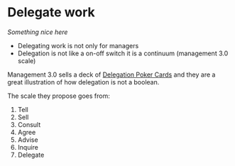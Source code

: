 # Delegate work

<!--
One of the things I don't like about many, possibly most business books
is that they will drop the name of another book or website or blogpost and kind
of expect me to do the footwork. I bought the book to pay *you* to do the footwork,
to tell we what Dr. Alic Smith is saying about management and put your won spin
on it. Again, I understand this is just an outline, and this is just me saying
"Don't fall into that trap."
 -->
_Something nice here_

* Delegating work is not only for managers
* Delegation is not like a on-off switch it is a continuum (management 3.0 scale)

Management 3.0 sells a deck of [Delegation Poker Cards](https://management30.com/shop/delegation-poker-cards/)
and they are a great illustration of how delegation is not a boolean.

The scale they propose goes from:

1. Tell
2. Sell
3. Consult
4. Agree
5. Advise
6. Inquire
7. Delegate
